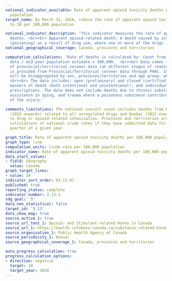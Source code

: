 ```yaml
---
national_indicator_available: Rate of apparent opioid toxicity deaths per 100,000
  population
target_name: By March 31, 2028, reduce the rate of apparent opioid toxicity deaths
  to 10 per 100,000 population

national_indicator_description: 'This indicator measures the rate of apparent opioid-related
  deaths. <br><br> Apparent opioid-related death: A death caused by intoxication/toxicity
  (poisoning) as a result of drug use, where one or more of the drugs is an opioid.'
national_geographical_coverage: Canada, provinces and territories

computation_calculations: 'Rate of deaths is calculated by: Count from provinces/territories
  data / mid-year population estimate x 100,000.  <br><br> Data comes from analysis
  of provincial/territorial coroner data (at different stages of readiness). Data
  is provided from Provincial/Territorial coroner data through PHAC. Indicator data
  will be disaggregated by sex, provinces/territories and age group, where possible.
  <br><br> The data includes: open (preliminary) and closed (certified) cases; non-natural
  manners of death (both intentional and unintentional); and individuals with or without
  prescriptions. The data does not include deaths due to chronic substance use, medical
  assistance in dying, and trauma where a poisonous substance contributed to the circumstances
  of the injury.'

comments_limitations: The national overall count includes deaths from British Columbia
  (2019 onwards) related to all unregulated drugs and Quebec (2022 onwards) related
  to drug or opioid-related intoxication. Provinces and territories are included in
  calculations of national crude rates if they have submitted data for at least one
  quarter of a given year. 

graph_title: Rate of apparent opioid toxicity deaths per 100,000 population
graph_type: line
computation_units: Crude rate per 100,000 population
indicator_name: Rate of apparent opioid toxicity deaths per 100,000 population
data_start_values:
- field: Geography
  value: Canada
graph_target_lines:
- value: 10
indicator_sort_order: 03-13-01
published: true
reporting_status: complete
indicator_number: 3.13.1
sdg_goal: '3'
data_non_statistical: false
target_id: '3.13'
data_show_map: true
source_active_1: true
source_url_text_1: Opioid- and Stimulant-related Harms in Canada
source_url_1: https://health-infobase.canada.ca/substance-related-harms/opioids-stimulants/
source_organisation_1: Public Health Agency of Canada
source_periodicity_1: Annual
source_geographical_coverage_1: Canada, provinces and territories

auto_progress_calculation: true
progress_calculation_options:
- direction: negative
  target: 10
  target_year: 2028
---
```

